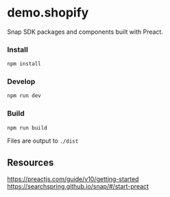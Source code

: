 # demo.shopify



Snap SDK packages and components built with Preact.

### Install

```bash
npm install
```

### Develop

```bash
npm run dev
```

### Build

```bash
npm run build
```
Files are output to `./dist`

## Resources
https://preactjs.com/guide/v10/getting-started  
https://searchspring.github.io/snap/#/start-preact  
